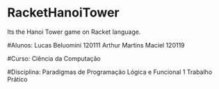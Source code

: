 # RacketHanoiTower
Its the Hanoi Tower game on Racket language.

#Alunos:
Lucas Beluomini 120111
Arthur Martins Maciel 120119

#Curso:
Ciência da Computação

#Disciplina:
Paradigmas de Programação Lógica e Funcional
1 Trabalho Prático
